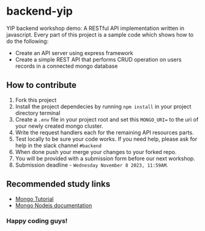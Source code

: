 # backend-yip

YIP backend workshop demo: A RESTful API implementation written in javascript.
Every part of this project is a sample code which shows how to do the following:

- Create an API server using express framework
- Create a simple REST API that performs CRUD operation on users records in a
  connected mongo database

## How to contribute

1. Fork this project
2. Install the project dependecies by running `npm install` in your project
   directory terminal
3. Create a `.env` file in your project root and set this `MONGO_URI=` to the
   uri of your newly created mongo cluster.
4. Write the request handlers each for the remaining API resources parts.
5. Test locally to be sure your code works. If you need help, please ask for
   help in the slack channel `#backend`
6. When done push your merge your changes to your forked repo.
7. You will be provided with a submission form before our next workshop.
8. Submission deadline - `Wednesday November 8 2023, 11:59AM`.

## Recommended study links

- [Mongo Tutorial](https://www.youtube.com/playlist?list=PL4cUxeGkcC9h77dJ-QJlwGlZlTd4ecZOA)
- [Mongo Nodejs documentation](https://www.mongodb.com/docs/drivers/node/current/)

### Happy coding guys!
